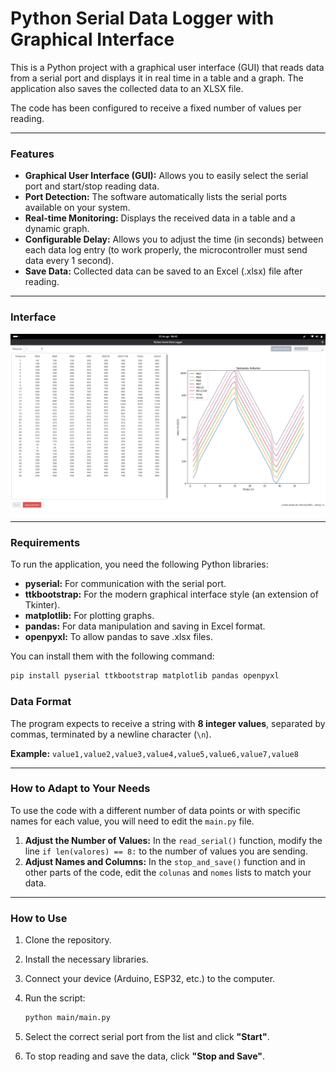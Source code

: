 # Python Serial Data Logger with Graphical Interface

This is a Python project with a graphical user interface (GUI) that reads data from a serial port and displays it in real time in a table and a graph. The application also saves the collected data to an XLSX file.

The code has been configured to receive a fixed number of values per reading.

---

### Features

* **Graphical User Interface (GUI):** Allows you to easily select the serial port and start/stop reading data.
* **Port Detection:** The software automatically lists the serial ports available on your system.
* **Real-time Monitoring:** Displays the received data in a table and a dynamic graph.
* **Configurable Delay:** Allows you to adjust the time (in seconds) between each data log entry (to work properly, the microcontroller must send data every 1 second).
* **Save Data:** Collected data can be saved to an Excel (.xlsx) file after reading.

---

### Interface

![Alternative text](interface.png)

---

### Requirements

To run the application, you need the following Python libraries:

* **pyserial:** For communication with the serial port.
* **ttkbootstrap:** For the modern graphical interface style (an extension of Tkinter).
* **matplotlib:** For plotting graphs.
* **pandas:** For data manipulation and saving in Excel format.
* **openpyxl:** To allow pandas to save .xlsx files.

You can install them with the following command:

```bash
pip install pyserial ttkbootstrap matplotlib pandas openpyxl
```

### Data Format

The program expects to receive a string with **8 integer values**, separated by commas, terminated by a newline character (`\n`).

**Example:**
`value1,value2,value3,value4,value5,value6,value7,value8`

---

### How to Adapt to Your Needs

To use the code with a different number of data points or with specific names for each value, you will need to edit the `main.py` file.

1.  **Adjust the Number of Values:** In the `read_serial()` function, modify the line `if len(valores) == 8:` to the number of values you are sending.
2.  **Adjust Names and Columns:** In the `stop_and_save()` function and in other parts of the code, edit the `colunas` and `nomes` lists to match your data.

---

### How to Use

1.  Clone the repository.
2.  Install the necessary libraries.
3.  Connect your device (Arduino, ESP32, etc.) to the computer.
4.  Run the script:
   
    ```bash
    python main/main.py
    ```
6.  Select the correct serial port from the list and click **"Start"**.
7.  To stop reading and save the data, click **"Stop and Save"**.
